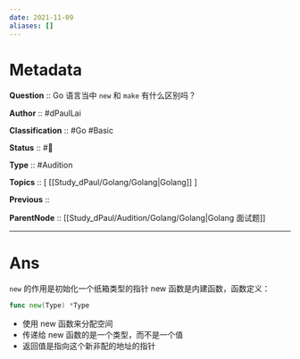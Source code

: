 ```yaml
---
date: 2021-11-09
aliases: []
---
```


# Metadata

**Question** :: Go 语言当中 `new` 和 `make` 有什么区别吗？

**Author** :: #dPaulLai

**Classification** :: #Go #Basic 

**Status** :: #🌱

**Type** :: #Audition 

**Topics** :: [ [[Study_dPaul/Golang/Golang|Golang]]  ]

**Previous** ::

**ParentNode** :: [[Study_dPaul/Audition/Golang/Golang|Golang 面试题]]

---

# Ans
`new` 的作用是初始化一个纸箱类型的指针 new 函数是内建函数，函数定义：
```go
func new(Type) *Type
```
-   使用 new 函数来分配空间
-   传递给 new 函数的是一个类型，而不是一个值
-   返回值是指向这个新非配的地址的指针
